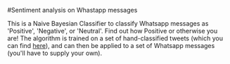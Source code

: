 #Sentiment analysis on Whastapp messages

This is a Naive Bayesian Classifier to classify Whatsapp messages as 'Positive', 'Negative', or 'Neutral'. Find out how Positive or otherwise you are! The algorithm is trained on a set of hand-classified tweets (which you can find [here](https://raw.githubusercontent.com/crwong/cs224u-project/master/data/sentiment/training.1600000.processed.noemoticon.csv)), and can then be applied to a set of Whatsapp messages (you'll have to supply your own). 
